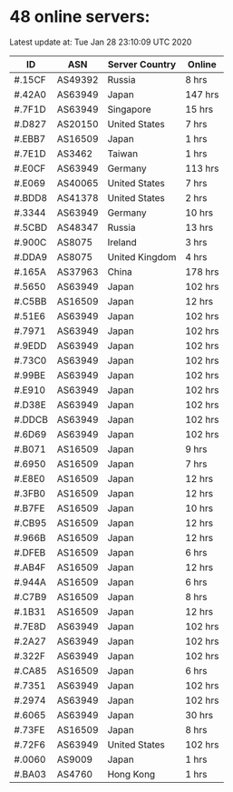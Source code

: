 # 48 online servers:

Latest update at: Tue Jan 28 23:10:09 UTC 2020

| ID | ASN | Server Country | Online |
| -- | --- | -------------- | ------ |
| #.15CF | AS49392 | Russia | 8 hrs |
| #.42A0 | AS63949 | Japan | 147 hrs |
| #.7F1D | AS63949 | Singapore | 15 hrs |
| #.D827 | AS20150 | United States | 7 hrs |
| #.EBB7 | AS16509 | Japan | 1 hrs |
| #.7E1D | AS3462 | Taiwan | 1 hrs |
| #.E0CF | AS63949 | Germany | 113 hrs |
| #.E069 | AS40065 | United States | 7 hrs |
| #.BDD8 | AS41378 | United States | 2 hrs |
| #.3344 | AS63949 | Germany | 10 hrs |
| #.5CBD | AS48347 | Russia | 13 hrs |
| #.900C | AS8075 | Ireland | 3 hrs |
| #.DDA9 | AS8075 | United Kingdom | 4 hrs |
| #.165A | AS37963 | China | 178 hrs |
| #.5650 | AS63949 | Japan | 102 hrs |
| #.C5BB | AS16509 | Japan | 12 hrs |
| #.51E6 | AS63949 | Japan | 102 hrs |
| #.7971 | AS63949 | Japan | 102 hrs |
| #.9EDD | AS63949 | Japan | 102 hrs |
| #.73C0 | AS63949 | Japan | 102 hrs |
| #.99BE | AS63949 | Japan | 102 hrs |
| #.E910 | AS63949 | Japan | 102 hrs |
| #.D38E | AS63949 | Japan | 102 hrs |
| #.DDCB | AS63949 | Japan | 102 hrs |
| #.6D69 | AS63949 | Japan | 102 hrs |
| #.B071 | AS16509 | Japan | 9 hrs |
| #.6950 | AS16509 | Japan | 7 hrs |
| #.E8E0 | AS16509 | Japan | 12 hrs |
| #.3FB0 | AS16509 | Japan | 12 hrs |
| #.B7FE | AS16509 | Japan | 10 hrs |
| #.CB95 | AS16509 | Japan | 12 hrs |
| #.966B | AS16509 | Japan | 12 hrs |
| #.DFEB | AS16509 | Japan | 6 hrs |
| #.AB4F | AS16509 | Japan | 12 hrs |
| #.944A | AS16509 | Japan | 6 hrs |
| #.C7B9 | AS16509 | Japan | 8 hrs |
| #.1B31 | AS16509 | Japan | 12 hrs |
| #.7E8D | AS63949 | Japan | 102 hrs |
| #.2A27 | AS63949 | Japan | 102 hrs |
| #.322F | AS63949 | Japan | 102 hrs |
| #.CA85 | AS16509 | Japan | 6 hrs |
| #.7351 | AS63949 | Japan | 102 hrs |
| #.2974 | AS63949 | Japan | 102 hrs |
| #.6065 | AS63949 | Japan | 30 hrs |
| #.73FE | AS16509 | Japan | 8 hrs |
| #.72F6 | AS63949 | United States | 102 hrs |
| #.0060 | AS9009 | Japan | 1 hrs |
| #.BA03 | AS4760 | Hong Kong | 1 hrs |

